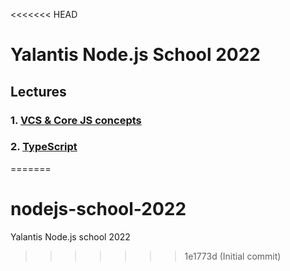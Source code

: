 <<<<<<< HEAD
# Yalantis Node.js School 2022

## Lectures

### 1. [VCS & Core JS concepts](01_lecture/homework.md)

### 2. [TypeScript](02_lecture/homework.md)
=======
# nodejs-school-2022
Yalantis Node.js school 2022
>>>>>>> 1e1773d (Initial commit)
